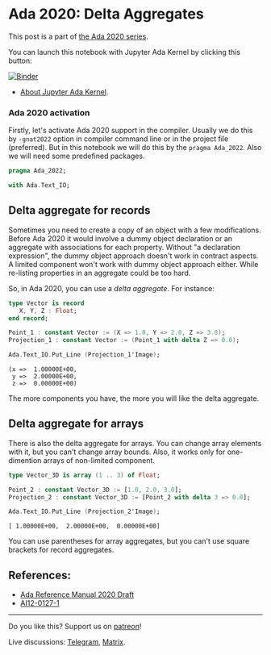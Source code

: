 # Ada 2020: Delta Aggregates
 
This post is a part of [the Ada 2020 series](https://github.com/reznikmm/ada-howto/tree/ce-2021).
 
You can launch this notebook with Jupyter Ada Kernel by clicking this button:
 
[![Binder](https://mybinder.org/badge_logo.svg)](https://mybinder.org/v2/gh/reznikmm/ada-howto/ce-2021?filepath=%2Fhome%2Fjovyan%2Fnb%2Fdelta-aggregate.ipynb)

 
 * [About Jupyter Ada Kernel](https://github.com/reznikmm/ada-howto/blob/master/md/Hello_Ada.md).

### Ada 2020 activation
Firstly, let's activate Ada 2020 support in the compiler.
Usually we do this by `-gnat2022` option in compiler command line or in the project file
(preferred). But in this notebook we will do this by the `pragma Ada_2022`.
Also we will need some predefined packages.



```Ada
pragma Ada_2022;

with Ada.Text_IO;
```

## Delta aggregate for records
Sometimes you need to create a copy of an object with a few modifications. Before Ada 2020 it would involve a dummy object declaration or an aggregate with associations for each property. Without "a declaration expression", the dummy object approach doesn't work in contract aspects. A limited component won't work with dummy object approach either. While  re-listing properties in an aggregate could be too hard. 

So, in Ada 2020, you can use a _delta aggregate_. For instance:


```Ada
type Vector is record
   X, Y, Z : Float;
end record;

Point_1 : constant Vector := (X => 1.0, Y => 2.0, Z => 3.0);
Projection_1 : constant Vector := (Point_1 with delta Z => 0.0);
```


```Ada
Ada.Text_IO.Put_Line (Projection_1'Image);
```




    
    (x =>  1.00000E+00,
     y =>  2.00000E+00,
     z =>  0.00000E+00)




The more components you have, the more you will like the delta aggregate.

## Delta aggregate for arrays

There is also the delta aggregate for arrays. You can change array elements with it, but you can't change array bounds. Also, it works only for one-dimention arrays of non-limited component.


```Ada
type Vector_3D is array (1 .. 3) of Float;

Point_2 : constant Vector_3D := [1.0, 2.0, 3.0];
Projection_2 : constant Vector_3D := [Point_2 with delta 3 => 0.0];
```


```Ada
Ada.Text_IO.Put_Line (Projection_2'Image);
```




    
    [ 1.00000E+00,  2.00000E+00,  0.00000E+00]




You can use parentheses for array aggregates, but you can't use square brackets for record aggregates.

## References:
 * [Ada Reference Manual 2020 Draft](http://www.ada-auth.org/standards/2xaarm/html/AA-4-3-4.html)
 * [AI12-0127-1](http://www.ada-auth.org/cgi-bin/cvsweb.cgi/AI12s/AI12-0127-1.TXT)
 ----

Do you like this? Support us on [patreon](https://www.patreon.com/ada_ru)!

Live discussions: [Telegram](https://t.me/ada_lang), [Matrix](https://matrix.to/#/#ada-lang:matrix.org).

